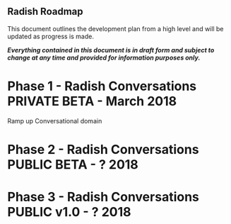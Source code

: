 
Radish Roadmap
-----------------------

This document outlines the development plan from a high level and will be updated as progress is made. 

***Everything contained in this document is in draft form and subject to change at any time and provided for information purposes only.***

# Phase 1 - Radish Conversations PRIVATE BETA - March 2018

Ramp up Conversational domain

# Phase 2 - Radish Conversations PUBLIC BETA - ? 2018

# Phase 3 - Radish Conversations PUBLIC v1.0 - ? 2018

